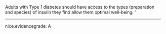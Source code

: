 Adults with Type 1 diabetes should have access to the types (preparation and species) of insulin they find allow them optimal well-being.
'

---
 nice.evidencegrade: A
